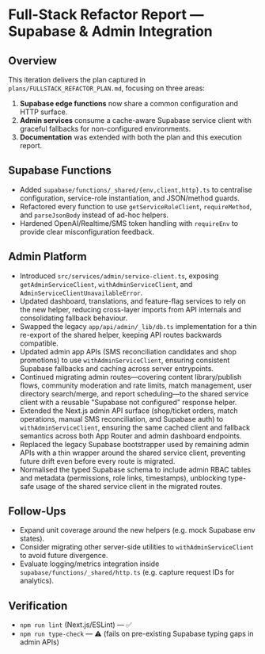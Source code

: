 # Full-Stack Refactor Report — Supabase & Admin Integration

## Overview
This iteration delivers the plan captured in `plans/FULLSTACK_REFACTOR_PLAN.md`,
focusing on three areas:

1. **Supabase edge functions** now share a common configuration and HTTP surface.
2. **Admin services** consume a cache-aware Supabase service client with graceful
   fallbacks for non-configured environments.
3. **Documentation** was extended with both the plan and this execution report.

## Supabase Functions
- Added `supabase/functions/_shared/{env,client,http}.ts` to centralise
  configuration, service-role instantiation, and JSON/method guards.
- Refactored every function to use `getServiceRoleClient`, `requireMethod`, and
  `parseJsonBody` instead of ad-hoc helpers.
- Hardened OpenAI/Realtime/SMS token handling with `requireEnv` to provide clear
  misconfiguration feedback.

## Admin Platform
- Introduced `src/services/admin/service-client.ts`, exposing
  `getAdminServiceClient`, `withAdminServiceClient`, and
  `AdminServiceClientUnavailableError`.
- Updated dashboard, translations, and feature-flag services to rely on the new
  helper, reducing cross-layer imports from API internals and consolidating
  fallback behaviour.
- Swapped the legacy `app/api/admin/_lib/db.ts` implementation for a thin
  re-export of the shared helper, keeping API routes backwards compatible.
- Updated admin app APIs (SMS reconciliation candidates and shop promotions)
  to use `withAdminServiceClient`, ensuring consistent Supabase fallbacks and
  caching across server entrypoints.
- Continued migrating admin routes—covering content library/publish flows,
  community moderation and rate limits, match management, user directory
  search/merge, and report scheduling—to the shared service client with a
  reusable "Supabase not configured" response helper.
- Extended the Next.js admin API surface (shop/ticket orders, match operations,
  manual SMS reconciliation, and Supabase auth) to `withAdminServiceClient`,
  ensuring the same cached client and fallback semantics across both App Router
  and admin dashboard endpoints.
- Replaced the legacy Supabase bootstrapper used by remaining admin APIs with
  a thin wrapper around the shared service client, preventing future drift
  even before every route is migrated.
- Normalised the typed Supabase schema to include admin RBAC tables and
  metadata (permissions, role links, timestamps), unblocking type-safe usage of
  the shared service client in the migrated routes.

## Follow-Ups
- Expand unit coverage around the new helpers (e.g. mock Supabase env states).
- Consider migrating other server-side utilities to `withAdminServiceClient` to
  avoid future divergence.
- Evaluate logging/metrics integration inside `supabase/functions/_shared/http.ts`
  (e.g. capture request IDs for analytics).

## Verification
- `npm run lint` (Next.js/ESLint) — ✅
- `npm run type-check` — ⚠️ (fails on pre-existing Supabase typing gaps in admin APIs)
